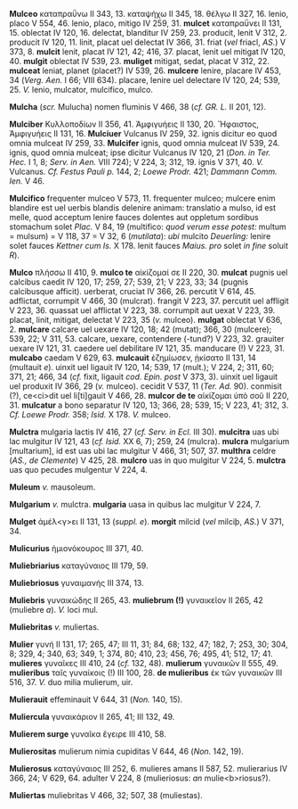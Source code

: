**Mulceo** καταπραΰνω II 343, 13. καταψήχω II 345, 18. θέλγω II 327, 16.
lenio, placo V 554, 46. lenio, placo, mitigo IV 259, 31. **mulcet**
καταπραΰνει II 131, 15. oblectat IV 120, 16. delectat, blanditur IV 259,
23. producit, lenit V 312, 2. producit IV 120, 11. linit, placat uel
delectat IV 366, 31. friat (*vel* friacl, *AS.*) V 373, 8. **mulcit**
lenit, placat IV 121, 42; 416, 37. placat, lenit uel mitigat IV 120, 40.
**mulgit** oblectat IV 539, 23. **muliget** mitigat, sedat, placat V
312, 22. **mulceat** leniat, planet (placet?) IV 539, 26. **mulcere**
lenire, placare IV 453, 34 (*Verg. Aen.* I 66; VIII 634). placare,
lenire uel delectare IV 120, 24; 539, 25. *V.* lenio, mulcator,
mulcifico, mulco.

**Mulcha** (*scr.* Mulucha) nomen fluminis V 466, 38 (*cf. GR. L.* II
201, 12).

**Mulciber** Κυλλοποδίων II 356, 41. Ἀμφιγυήεις II 130, 20. Ἥφαιστος,
Ἀμφιγυήεις II 131, 16. **Mulciuer** Vulcanus IV 259, 32. ignis dicitur
eo quod omnia mulceat IV 259, 33. **Mulcifer** ignis, quod omnia mulceat
IV 539, 24. ignis, quod omnia mulceat; ipse dicitur Vulcanus IV 120, 21
(*Don. in Ter. Hec.* I 1, 8; *Serv. in Aen.* VIII 724); V 224, 3;
312, 19. ignis V 371, 40. *V.* Vulcanus. *Cf. Festus Pauli p.* 144, 2;
*Loewe Prodr.* 421; *Dammann Comm. Ien.* V 46.

**Mulcifico** frequenter mulceo V 573, 11. frequenter mulceo; mulcere
enim blandire est uel uerbis blandis delenire animam: translatio a
mulso, id est melle, quod acceptum lenire fauces dolentes aut oppletum
sordibus stomachum solet *Plac.* V 84, 19 (multifico: *quod verum esse
potest:* multum = mulsum) = V 118, 37 = V 32, 6 (*mutilata*): *ubi*
mulcito *Deuerling:* lenire solet fauces *Kettner cum Is.* X 178. lenit
fauces *Maius. pro* solet *in fine* soluit *R*).

**Mulco** πλήσσω II 410, 9. **mulco te** αἰκίζομαί σε II 220, 30.
**mulcat** pugnis uel calcibus caedit IV 120, 17; 259, 27; 539, 21; V
223, 33; 34 (pugnis calcibusque afficit). uerberat, cruciat IV 366, 26.
percutit V 614, 45. adflictat, corrumpit V 466, 30 (mulcrat). frangit V
223, 37. percutit uel affligit V 223, 36. quassat uel afflictat V 223,
38. corrumpit aut uexat V 223, 39. placat, linit, mitigat, delectat V
223, 35 (*v.* mulceo). **mulgat** oblectat V 636, 2. **mulcare** calcare
uel uexare IV 120, 18; 42 (mutat); 366, 30 (mulcere); 539, 22; V 311,
53. calcare, uexare, contendere (-tund?) V 223, 32. grauiter uexare IV
121, 31. caedere uel debilitare IV 121, 35. manducare (!) V 223, 31.
**mulcabo** caedam V 629, 63. **mulcauit** ἐζημίωσεν, ᾐκίσατο II 131, 14
(multauit *e*). uinxit uel ligauit IV 120, 14; 539, 17 (mult.); V 224,
2; 311, 60; 371, 21; 466, 34 (*cf.* fixit, ligauit *cod. Epin. post* V
373, 3). uinxit uel ligauit uel produxit IV 366, 29 (*v.* mulceo).
cecidit V 537, 11 (*Ter. Ad.* 90). conmisit (?), ce\<ci\>dit uel
li[ti]gauit V 466, 28. **mulcor de te** αἰκίζομαι ὑπὸ σοῦ II 220, 31.
**mulcatur** a bono separatur IV 120, 13; 366, 28; 539, 15; V 223, 41;
312, 3. *Cf. Loewe Prodr.* 358; *Isid.* X 178. *V.* mulceo.

**Mulctra** mulgaria lactis IV 416, 27 (*cf. Serv. in Ecl.* III 30).
**mulcitra** uas ubi lac mulgitur IV 121, 43 (*cf. Isid.* XX 6, 7); 259,
24 (mulcra). **mulcra** mulgarium [multarium], id est uas ubi lac
mulgitur V 466, 31; 507, 37. **multhra** celdre (*AS., de Clemente*) V
425, 28. **mulcro** uas in quo mulgitur V 224, 5. **mulctra** uas quo
pecudes mulgentur V 224, 4.

**Muleum** *v.* mausoleum.

**Mulgarium** *v.* mulctra. **mulgaria** uasa in quibus lac mulgitur V
224, 7.

**Mulget** ἀμέλ\<γ\>ει II 131, 13 (*suppl. e*). **morgit** milcid (*vel*
milciþ, *AS.*) V 371, 34.

**Mulicurius** ἡμιονόκουρος III 371, 40.

**Muliebriarius** καταγύναιος III 179, 59.

**Muliebriosus** γυναιμανής III 374, 13.

**Muliebris** γυναικώδης II 265, 43. **muliebrum (!)** γυναικεῖον II
265, 42 (muliebre *a*). *V.* loci mul.

**Muliebritas** *v.* muliertas.

**Mulier** γυνή II 131, 17; 265, 47; III 11, 31; 84, 68; 132, 47; 182,
7; 253, 30; 304, 8; 329, 4; 340, 63; 349, 1; 374, 80; 410, 23; 456, 76;
495, 41; 512, 17; 41. **mulieres** γυναῖκες III 410, 24 (*cf.* 132, 48).
**mulierum** γυναικῶν II 555, 49. **mulieribus** ταῖς γυναίκοις (!) III
100, 28. **de mulieribus** ἐκ τῶν γυναικῶν III 516, 37. *V.* duo milia
mulierum, uir.

**Mulierauit** effeminauit V 644, 31 (*Non.* 140, 15).

**Muliercula** γυναικάριον II 265, 41; III 132, 49.

**Mulierem surge** γυναῖκα ἔγειρε III 410, 58.

**Mulierositas** mulierum nimia cupiditas V 644, 46 (*Non.* 142, 19).

**Mulierosus** καταγύναιος III 252, 6. mulieres amans II 587, 52.
mulierarius IV 366, 24; V 629, 64. adulter V 224, 8 (mulieriosus: *an*
mulie\<b\>riosus?).

**Muliertas** muliebritas V 466, 32; 507, 38 (muliestas).
